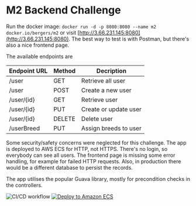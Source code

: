 # M2 Backend Challenge

Run the docker image: `docker run -d -p 8080:8080 --name m2 docker.io/bergers/m2` or visit 
[http://3.66.231.145:8080](http://3.66.231.145:8080).
The best way to test is with Postman, but there's also a nice frontend page. 

The available endpoints are

Endpoint URL | Method | Decription
--- | --- | ---
/user | GET | Retrieve all user
/user | POST | Create a new user
/user/{id} | GET | Retrieve user
/user/{id} | PUT | Create or update user
/user/{id} | DELETE | Delete user
/userBreed | PUT | Assign breeds to user

Some security/safety concerns were neglected for this challenge. The app is deployed to AWS ECS for HTTP, not HTTPS. 
There's no login, so everybody can see all users. The frontend page is missing some error handling,
for example for failed HTTP requests. Also, in production there would be a different database to persist the records.

The app utilises the popular Guava library, mostly for precondition checks in the controllers.

![CI/CD workflow](https://github.com/berger-devel/m2/actions/workflows/maven.yml/badge.svg)
[![Deploy to Amazon ECS](https://github.com/berger-devel/m2/actions/workflows/aws.yml/badge.svg)](https://github.com/berger-devel/m2/actions/workflows/aws.yml)
